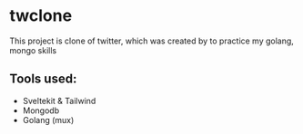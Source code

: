 # twclone
This project is clone of twitter, which was created by to practice my golang, mongo skills

## Tools used: 
- Sveltekit & Tailwind
- Mongodb
- Golang (mux)
